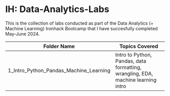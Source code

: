 # IH: Data-Analytics-Labs

This is the collection of labs conducted as part of the Data Analytics (+ Machine Learning) Ironhack Bootcamp that I have succesfully completed May-June 2024. 

| Folder Name                            | Topics Covered                                                                                           |
|----------------------------------------|----------------------------------------------------------------------------------------------------------|
| 1_Intro_Python_Pandas_Machine_Learning | Intro to Python, Pandas, data formatting, wrangling, EDA, machine learning intro

